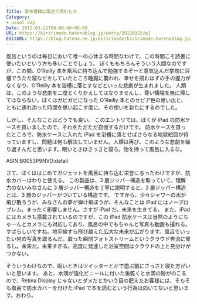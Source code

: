 ```yaml
---
Title: 電子書籍は風呂で読むもの
Category:
- usual day
Date: 2012-03-22T00:00:00+09:00
URL: https://kiririmode.hatenablog.jp/entry/20120322/p1
EditURL: https://blog.hatena.ne.jp/kiririmode/kiririmode.hatenablog.jp/atom/entry/8454420450078210365
---
```



風呂というのは毎日において唯一の心休まる時間なわけで、この時間こそ読書に使いたいという方も多いことでしょう。
ぼくももちろんそういう人間なのですが、この間、O'Reilly 本を風呂に持ち込んで勉強するぞーと意気込んだ挙句に浴槽でうたた寝などをしていたところ睡魔に襲われ、幸せを掴むはずの手の握力がなくなり、O'Reilly 本を浴槽に落とすなどといった悲劇が生まれました。
人類は、このような悲劇を二度とくりかえしてはなりませんし、尊い犠牲を無に帰してはならない。ぼくはガビガビになった O'Reilly 本とのセピア色の思い出と、ともに連れ添った時間を思い起こす度に、その想いを新たにするのでした。


しかし、そんなことはどうでも良い。
このエントリでは、ぼくが iPad の防水ケースを買いましたので、それをただただ自慢するだけです。
防水ケースを買ったところで、防水ケースに入れた iPad を浴槽に落とせばさらなる地獄絵図が待っていますし、問題は何も解決していません。人類は再び、このような悲劇を繰り返すんだと思います。眠いときはさっさと寝ろ。物を持って風呂に入るな。

ASIN:B0053P9NVO:detail

さて、ぼくははじめてガジェットを風呂に持ち込む栄誉に与ったわけですが、防水カバーはわりと使える。
この製品は、3 層ジッパー構造を取っていて、理解力のないみなさんに 3 層ジッパー構造を丁寧に説明すると、3 層ジッパー構造とは、3 層のジッパーがついている構造です。
ですから、少々シャワーの水が飛び散ろうが、みなさんの夢が弾け飛ぼうが、そんなことは iPad にはノープロブレム。まったく影響しません。さすが iPad だ。未来を生きてる。
また、iPad にはカメラも搭載されているのですが、この iPad 防水ケースは当然のようにちゃーんとカメラにも対応してあり、風呂の中でもちゃんと写真も動画も撮れる。すばらしいですね。地平線すら飛び越えた広大な未来が広がります。風呂でいったい何の写真を取るんだ。取った瞬間フォトストリームというクラウド奔流に乗るし。未来だ。未来すぎる。高度に発達した浴室空間はクラウドの上と見分けがつかない。

そういうわけなので、眠いときはツイッターとかで遊ぶ前にさっさと寝た方がいいと思います。
あと、水滴が強化ビニールに付いた後乾くと水滴の跡がのこるので、Retina Display じゃないとダメだとかいう目の肥えたお客様には、そもそも風呂で防水カバーを付けた iPad で本を読むという行為は向いてないと思います。おわり。
